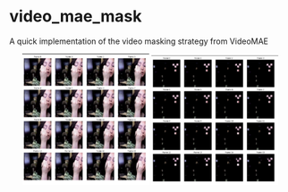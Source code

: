 # video_mae_mask
A quick implementation of the video masking strategy from VideoMAE

<div align="center">
    <img src=images/unmasked.png" alt="unmasked frames" width="45%">
    <img src="images/masked.png" alt="masked frames" width="45%">
</div>
